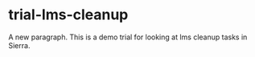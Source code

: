 # trial-lms-cleanup

A new paragraph.
This is a demo trial for looking at lms cleanup tasks in Sierra.
